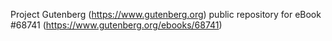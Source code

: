 Project Gutenberg (https://www.gutenberg.org) public repository for eBook #68741 (https://www.gutenberg.org/ebooks/68741)

